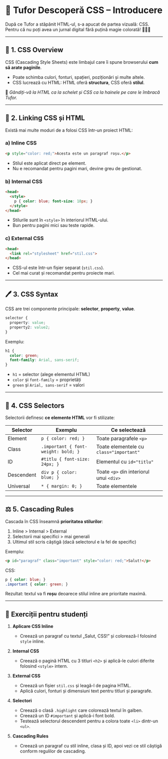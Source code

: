 # 🎨 Tufor Descoperă CSS – Introducere

După ce Tufor a stăpânit HTML-ul, s-a apucat de partea vizuală: CSS. Pentru că nu poți avea un jurnal digital fără puțină magie colorată! 🧙‍♂️✨

---

## 📘 1. CSS Overview

CSS (Cascading Style Sheets) este limbajul care îi spune browserului **cum să arate paginile**.

* Poate schimba culori, fonturi, spațieri, poziționări și multe altele.
* CSS lucrează cu HTML: HTML oferă **structura**, CSS oferă **stilul**.

📝 *Gândiți-vă la HTML ca la schelet și CSS ca la hainele pe care le îmbracă Tufor.*

---

## 🔗 2. Linking CSS și HTML

Există mai multe moduri de a folosi CSS într-un proiect HTML:

### a) Inline CSS

```html
<p style="color: red;">Acesta este un paragraf roșu.</p>
```

* Stilul este aplicat direct pe element.
* Nu e recomandat pentru pagini mari, devine greu de gestionat.

### b) Internal CSS

```html
<head>
  <style>
    p { color: blue; font-size: 18px; }
  </style>
</head>
```

* Stilurile sunt în `<style>` în interiorul HTML-ului.
* Bun pentru pagini mici sau teste rapide.

### c) External CSS

```html
<head>
  <link rel="stylesheet" href="stil.css">
</head>
```

* CSS-ul este într-un fișier separat (`stil.css`).
* Cel mai curat și recomandat pentru proiecte mari.

---

## 🖊️ 3. CSS Syntax

CSS are trei componente principale: **selector**, **property**, **value**.

```css
selector {
  property: value;
  property2: value2;
}
```

Exemplu:

```css
h1 {
  color: green;
  font-family: Arial, sans-serif;
}
```

* `h1` = selector (alege elementul HTML)
* `color` și `font-family` = proprietăți
* `green` și `Arial, sans-serif` = valori

---

## 🧩 4. CSS Selectors

Selectorii definesc **ce elemente HTML** vor fi stilizate:

| Selector   | Exemplu                             | Ce selectează                           |
| ---------- | ----------------------------------- | --------------------------------------- |
| Element    | `p { color: red; }`                 | Toate paragrafele `<p>`                 |
| Class      | `.important { font-weight: bold; }` | Toate elementele cu `class="important"` |
| ID         | `#titlu { font-size: 24px; }`       | Elementul cu `id="titlu"`               |
| Descendent | `div p { color: blue; }`            | Toate `<p>` din interiorul unui `<div>` |
| Universal  | `* { margin: 0; }`                  | Toate elementele                        |

---

## ⚖️ 5. Cascading Rules

Cascada în CSS înseamnă **prioritatea stilurilor**:

1. Inline > Internal > External
2. Selectorii mai specifici > mai generali
3. Ultimul stil scris câștigă (dacă selectorul e la fel de specific)

Exemplu:

```html
<p id="paragraf" class="important" style="color: red;">Salut!</p>
```

CSS:

```css
p { color: blue; }
.important { color: green; }
```

Rezultat: textul va fi **roșu** deoarece stilul inline are prioritate maximă.

---

## 🏹 Exerciții pentru studenți

1. **Aplicare CSS Inline**

   * Creează un paragraf cu textul „Salut, CSS!” și colorează-l folosind `style` inline.

2. **Internal CSS**

   * Creează o pagină HTML cu 3 titluri `<h2>` și aplică-le culori diferite folosind `<style>` intern.

3. **External CSS**

   * Creează un fișier `stil.css` și leagă-l de pagina HTML.
   * Aplică culori, fonturi și dimensiuni text pentru titluri și paragrafe.

4. **Selectori**

   * Creează o clasă `.highlight` care colorează textul în galben.
   * Creează un ID `#important` și aplică-i font bold.
   * Testează selectorul descendent pentru a colora toate `<li>` dintr-un `<ul>`.

5. **Cascading Rules**

   * Creează un paragraf cu stil inline, clasa și ID, apoi vezi ce stil câștigă conform regulilor de cascading.
